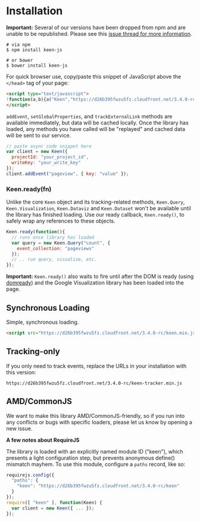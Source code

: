 # Installation

**Important:** Several of our versions have been dropped from npm and are unable to be republished.
Please see this [issue thread for more information](https://github.com/keen/keen-js/issues/355#issuecomment-156231882).

```ssh
# via npm
$ npm install keen-js

# or bower
$ bower install keen-js
```

For quick browser use, copy/paste this snippet of JavaScript above the `</head>` tag of your page:

```html
<script type="text/javascript">
!function(a,b){a("Keen","https://d26b395fwzu5fz.cloudfront.net/3.4.0-rc/keen.min.js",b)}(function(a,b,c){var d,e,f;c["_"+a]={},c[a]=function(b){c["_"+a].clients=c["_"+a].clients||{},c["_"+a].clients[b.projectId]=this,this._config=b},c[a].ready=function(b){c["_"+a].ready=c["_"+a].ready||[],c["_"+a].ready.push(b)},d=["addEvent","setGlobalProperties","trackExternalLink","on"];for(var g=0;g<d.length;g++){var h=d[g],i=function(a){return function(){return this["_"+a]=this["_"+a]||[],this["_"+a].push(arguments),this}};c[a].prototype[h]=i(h)}e=document.createElement("script"),e.async=!0,e.src=b,f=document.getElementsByTagName("script")[0],f.parentNode.insertBefore(e,f)},this);
</script>
```

`addEvent`, `setGlobalProperties`, and `trackExternalLink` methods are available immediately, but data will be cached locally. Once the library has loaded, any methods you have called will be "replayed" and cached data will be sent to our service.

```javascript
// paste async code snippet here
var client = new Keen({
  projectId: "your_project_id",
  writeKey: "your_write_key"
});
client.addEvent("pageview", { key: "value" });
```

### Keen.ready(fn)

Unlike the core `Keen` object and its tracking-related methods, `Keen.Query`, `Keen.Visualization`, `Keen.Dataviz` and `Keen.Dataset` won't be available until the library has finished loading. Use our ready callback, `Keen.ready()`, to safely wrap any references to these objects.

```javascript
Keen.ready(function(){
  // runs once library has loaded
  var query = new Keen.Query("count", {
    event_collection: "pageviews"
  });
  // .. run query, visualize, etc.
});
```

**Important:** `Keen.ready()` also waits to fire until after the DOM is ready (using [domready](https://github.com/ded/domready)) and the Google Visualization library has been loaded into the page.


## Synchronous Loading

Simple, synchronous loading.

```html
<script src="https://d26b395fwzu5fz.cloudfront.net/3.4.0-rc/keen.min.js" type="text/javascript"></script>
```

## Tracking-only

If you only need to track events, replace the URLs in your installation with this version:

```
https://d26b395fwzu5fz.cloudfront.net/3.4.0-rc/keen-tracker.min.js
```

## AMD/CommonJS

We want to make this library AMD/CommonJS-friendly, so if you run into any conflicts or bugs with specific loaders, please let us know by opening a new issue.

**A few notes about RequireJS**

The library is loaded with an explicitly named module ID ("keen"), which presents a light configuration step, but prevents anonymous define() mismatch mayhem. To use this module, configure a `paths` record, like so:

```javascript
requirejs.config({
  "paths": {
    "keen": "https://d26b395fwzu5fz.cloudfront.net/3.4.0-rc/keen"
  }
});
require([ "keen" ], function(Keen) {
  var client = new Keen({ ... });
});
```
